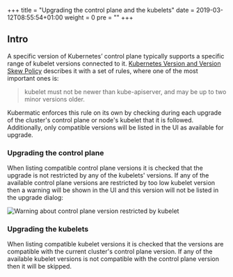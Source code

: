 +++
title = "Upgrading the control plane and the kubelets"
date = 2019-03-12T08:55:54+01:00
weight = 0
pre = "<b></b>"
+++

## Intro
A specific version of Kubernetes’ control plane typically supports a specific range of kubelet versions connected to
it. [Kubernetes Version and Version Skew Policy](https://kubernetes.io/docs/setup/version-skew-policy/) describes it
with a set of rules, where one of the most important ones is:

> kubelet must not be newer than kube-apiserver, and may be up to two minor versions older.

Kubermatic enforces this rule on its own by checking during each upgrade of the cluster's control plane or node's
kubelet that it is followed. Additionally, only compatible versions will be listed in the UI as available for upgrade.

### Upgrading the control plane
When listing compatible control plane versions it is checked that the upgrade is not restricted by any of the kubelets'
versions. If any of the available control plane versions are restricted by too low kubelet version then a warning will
be shown in the UI and this version will not be listed in the upgrade dialog:

![Warning about control plane version restricted by kubelet](/img/operation/control-plane/upgrade-warning.png)

### Upgrading the kubelets
When listing compatible kubelet versions it is checked that the versions are compatible with the current cluster's
control plane version. If any of the available kubelet versions is not compatible with the control plane version then
it will be skipped.
